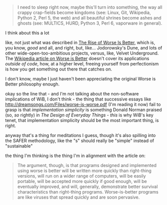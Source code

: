 > I need to sleep right now, maybe this'll turn into something, the way all crappy crap-fields become kingdoms (see: Linux, Git, Wikipedia, Python 2, Perl 5, the web) and all beautiful shrines become ashes and ghosts (see: MULTICS, HURD, Python 3, Perl 6, vaporware in general).

I think about this a lot

like, not just what was described in [The Rise of Worse Is Better][], which is, you know, *good* and all, and right, but, like... Jodorowsky's Dune, and lots of other wide-open-too-ambitious projects, versus, like, Velvet Underground. The [Wikipedia article on Worse is Better](https://en.wikipedia.org/wiki/Worse_is_better) doesn't cover its applications *outside of code*, how, at a higher level, freeing yourself from perfectionism is how you get something out there that catches on.

I don't know, maybe I just haven't been appreciating the original Worse is Better philosophy enough.

[The Rise of Worse is Better]: https://www.jwz.org/doc/worse-is-better.html

okay so the line that - and I'm not talking about the non-software implications of WiB, I don't think - the thing that successive essays like http://dreamsongs.com/Files/worse-is-worse.pdf (I'm reading it now) fail to grasp is that *implementation simplicity* is something Donald Norman praised (so, *so* rightly) in *The Design of Everyday Things* - *this* is why WiB's key tenet, that implementation simplicity should be the most important thing, is right.

anyway that's a thing for meditations I guess, though it's also spilling into the SAFER methodology, like the "s" should really be "simple" instead of "sustainable"

the thing I'm thinking is the thing I'm in alignment with the article on:

> The argument, though, is that programs designed and implemented using worse is better will be
> written more quickly than right-thing versions, will run on a wider range of computers, will be easily
> portable, will be accepted more quickly if good enough, will be eventually improved, and will, generally,
> demonstrate better survival characteristics than right-thing programs. Worse-is-better programs
> are like viruses that spread quickly and are soon pervasive.
